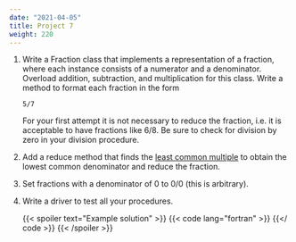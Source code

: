 ```yaml
---
date: "2021-04-05"
title: Project 7
weight: 220
---
```


1. Write a Fraction class that implements a representation of a fraction, where each instance consists of a numerator and a denominator. Overload addition, subtraction, and multiplication for this class.  Write a method to format each fraction in the form
    ```no-highlight
    5/7
    ```
    For your first attempt it is not necessary to reduce the fraction, i.e. it is acceptable to have fractions like 6/8. Be sure to check for division by zero in your division procedure.

2. Add a reduce method that finds the [least common multiple](https://en.wikipedia.org/wiki/Least_common_multiple) to obtain the lowest common denominator and reduce the fraction.

3. Set fractions with a denominator of 0 to 0/0 (this is arbitrary).

4. Write a driver to test all your procedures.

    {{< spoiler text="Example solution" >}}
    {{< code lang="fortran" >}}
    [](/content/courses/fortran-introduction/solns/fractions.f90)
{{</ code >}}
    {{< /spoiler >}}

